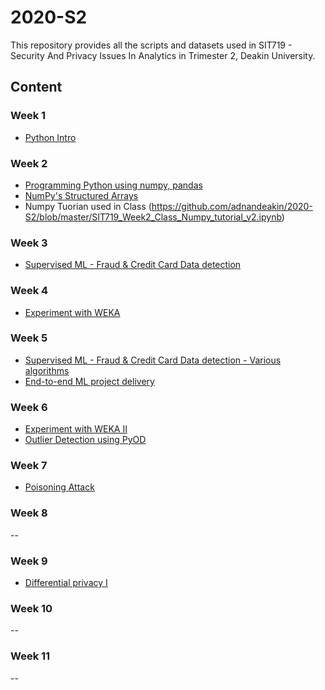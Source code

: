 # 2020-S2
This repository provides all the scripts and datasets used in SIT719 - Security And Privacy Issues In Analytics in Trimester 2, Deakin University.


## Content
### Week 1
- [Python Intro](https://github.com/SIT719/2020-S2/blob/master/SIT719_Prac01_Python_Intro.ipynb)
### Week 2
- [Programming Python using numpy, pandas](https://github.com/SIT719/2020-S2/blob/master/SIT719_Prac02_Task01_numpy_pandas_data_analytics.ipynb)
- [NumPy's Structured Arrays](https://github.com/SIT719/2020-S2/blob/master/SIT719_Prac02_Task02_optional_StructuredDataNumPy.ipynb)
- Numpy Tuorian used in Class (https://github.com/adnandeakin/2020-S2/blob/master/SIT719_Week2_Class_Numpy_tutorial_v2.ipynb)
### Week 3
- [Supervised ML - Fraud & Credit Card Data detection](https://github.com/SIT719/2020-S2/blob/master/SIT719_Prac03_Task01_SupervisedML_fraudCreditCardData_detection.ipynb)
### Week 4
- [Experiment with WEKA](https://github.com/SIT719/2020-S2/blob/master/SIT719_Prac04_Task01_WEKA.ipynb)
### Week 5
- [Supervised ML - Fraud & Credit Card Data detection - Various algorithms](https://github.com/SIT719/2020-S2/blob/master/SIT719_Prac05_Task01_SupervisedML_fraudCreditCardData_detection_various_algorithms.ipynb)
- [End-to-end ML project delivery](https://github.com/SIT719/2020-S2/blob/master/SIT719_Prac05_Task02_HD_task_sample%20_done.ipynb)
### Week 6
- [Experiment with WEKA II](https://github.com/SIT719/2020-S2/blob/master/SIT719_Prac06_Task01_WEKA.ipynb)
- [Outlier Detection using PyOD](https://github.com/SIT719/2020-S2/blob/master/SIT719_Prac06_Task02_Optional_PyOD.ipynb)
### Week 7
- [Poisoning Attack](https://github.com/SIT719/2020-S2/blob/master/SIT719_Prac07_Task01_Poisoning_Attack.ipynb)
### Week 8
--
### Week 9
- [Differential privacy I](https://github.com/SIT719/2020-S2/blob/master/SIT719_Prac09_Task01_DP.ipynb)
### Week 10
--
### Week 11
--

